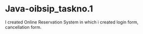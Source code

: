 # Java-oibsip_taskno.1
I created Online Reservation System in which i created login form, cancellation form.
